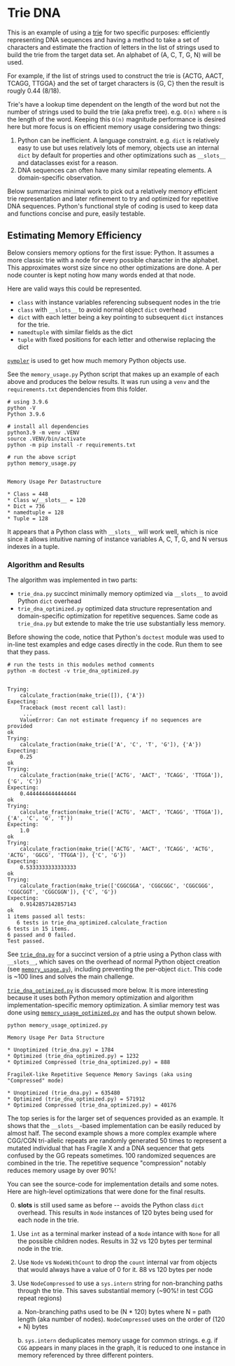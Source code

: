 # Trie DNA

This is an example of using a [trie](https://en.wikipedia.org/wiki/Trie) for two
specific purposes: efficiently representing DNA sequences and having a method to take a
set of characters and estimate the fraction of letters in the list of strings used to
build the trie from the target data set. An alphabet of (A, C, T, G, N) will be used.

For example, if the list of strings used to construct the trie is {ACTG, AACT, TCAGG,
TTGGA} and the set of target characters is {G, C} then the result is rougly 0.44 (8/18).

Trie's have a lookup time dependent on the length of the word but not the number of
strings used to build the trie (aka prefix tree). e.g. `O(n)` where `n` is the length
of the word. Keeping this `O(n)` magnitude performance is desired here but more focus
is on efficient memory usage considering two things:

1. Python can be inefficient. A language constraint. e.g. `dict` is relatively easy to
   use but uses relatively lots of memory, objects use an internal `dict` by default
   for properties and other optimizations such as `__slots__` and dataclasses exist for
   a reason.
2. DNA sequences can often have many similar repeating elements. A domain-specific
   observation. 

Below summarizes minimal work to pick out a relatively memory efficient trie
representation and later refinement to try and optimized for repetitive DNA sequences.
Python's functional style of coding is used to keep data and functions concise and pure,
easily testable.

## Estimating Memory Efficiency

Below consiers memory options for the first issue: Python. It assumes a more classic
trie with a node for every possible character in the alphabet. This approximates worst
size since no other optimizations are done. A per node counter is kept noting how many
words ended at that node.

Here are valid ways this could be represented.

* `class` with instance variables referencing subsequent nodes in the trie
* `class` with `__slots__` to avoid normal object `dict` overhead
* `dict` with each letter being a key pointing to subsequent `dict` instances for the trie.
* `namedtuple` with similar fields as the dict
* `tuple` with fixed positions for each letter and otherwise replacing the dict

[`pympler`](https://pympler.readthedocs.io/en/latest/) is used to get how much memory
Python objects use.


See the `memory_usage.py` Python script that makes up an example of each above and
produces the below results. It was run using a `venv` and the `requirements.txt`
dependencies from this folder.

```
# using 3.9.6
python -V
Python 3.9.6

# install all dependencies
python3.9 -m venv .VENV
source .VENV/bin/activate
python -m pip install -r requirements.txt

# run the above script
python memory_usage.py


Memory Usage Per Datastructure

* Class = 448
* Class w/__slots__ = 120
* Dict = 736
* namedtuple = 128
* Tuple = 128
```

It appears that a Python class with `__slots__` will work well, which is nice since it
allows intuitive naming of instance variables A, C, T, G, and N versus indexes in a
tuple.

### Algorithm and Results

The algorithm was implemented in two parts:

* `trie_dna.py` succinct minimally memory optimized via `__slots__` to avoid Python `dict` overhead
* `trie_dna_optimized.py` optimized data structure representation and domain-specific optimization for repetitive sequences. Same code as `trie_dna.py` but extende to make the trie use substantially less memory.


Before showing the code, notice that Python's `doctest` module was used to in-line
test examples and edge cases directly in the code. Run them to see that they pass.


```
# run the tests in this modules method comments
python -m doctest -v trie_dna_optimized.py


Trying:
    calculate_fraction(make_trie([]), {'A'})
Expecting:
    Traceback (most recent call last):
     ...
    ValueError: Can not estimate frequency if no sequences are provided
ok
Trying:
    calculate_fraction(make_trie(['A', 'C', 'T', 'G']), {'A'})
Expecting:
    0.25
ok
Trying:
    calculate_fraction(make_trie(['ACTG', 'AACT', 'TCAGG', 'TTGGA']), {'G', 'C'})
Expecting:
    0.4444444444444444
ok
Trying:
    calculate_fraction(make_trie(['ACTG', 'AACT', 'TCAGG', 'TTGGA']), {'A', 'C', 'G', 'T'})
Expecting:
    1.0
ok
Trying:
    calculate_fraction(make_trie(['ACTG', 'AACT', 'TCAGG', 'ACTG', 'ACTG', 'GGCG', 'TTGGA']), {'C', 'G'})
Expecting:
    0.5333333333333333
ok
Trying:
    calculate_fraction(make_trie(['CGGCGGA', 'CGGCGGC', 'CGGCGGG', 'CGGCGGT', 'CGGCGGN']), {'C', 'G'})
Expecting:
    0.9142857142857143
ok
1 items passed all tests:
   6 tests in trie_dna_optimized.calculate_fraction
6 tests in 15 items.
6 passed and 0 failed.
Test passed.
```

See [`trie_dna.py`](trie_dna.py) for a succinct version of a ptrie using a Python class with
`__slots__`, which saves on the overhead of normal Python object creation (see [`memory_usage.py`](memory_usage.py)), including
preventing the per-object `dict`. This code is ~100 lines and solves the main challenge.

[`trie_dna_optimized.py`](trie_dna_optimized.py) is discussed more below. It is more interesting because it uses
both Python memory optimization and algorithm implementation-specific memory
optimization. A simliar memory test was done using [`memory_usage_optimized.py`](memory_usage_optimized.py) and has
the output shown below.

```
python memory_usage_optimized.py

Memory Usage Per Data Structure

* Unoptimized (trie_dna.py) = 1784
* Optimized (trie_dna_optimized.py) = 1232
* Optimized Compressed (trie_dna_optimized.py) = 888

FragileX-like Repetitive Sequence Memory Savings (aka using "Compressed" mode)

* Unoptimized (trie_dna.py) = 635480
* Optimized (trie_dna_optimized.py) = 571912
* Optimized Compressed (trie_dna_optimized.py) = 40176
```

The top series is for the larger set of sequences provided as an example. It shows that
the `__slots__`-based implementation can be easily reduced by almost half. The second
example shows a more complex example where CGG/CGN tri-allelic repeats are randomly
generated 50 times to represent a mutated individual that has Fragile X and a DNA
sequencer that gets confused by the GG repeats sometimes. 100 randomized sequences are
combined in the trie. The repetitive sequence "compression" notably reduces memory
usage by over 90%!

You can see the source-code for implementation details and some notes. Here are
high-level optimizations that were done for the final results.


0. __slots__ is still used same as before -- avoids the Python class `dict` overhead.
   This results in `Node` instances of 120 bytes being used for each node in the trie.

1. Use `int` as a terminal marker instead of a `Node` intance with `None` for all the
   possible children nodes. Results in 32 vs 120 bytes per terminal node in the trie.

2. Use `Node` vs `NodeWithCount` to drop the `count` internal var from objects that
   would always have a value of 0 for it. 88 vs 120 bytes per node

3. Use `NodeCompressed` to use a `sys.intern` string for non-branching paths through
   the trie. This saves substantial memory (~90%! in test CGG repeat regions)

   a. Non-branching paths used to be (N * 120) bytes where N = path length (aka
      number of nodes). `NodeCompressed` uses on the order of (120 + N) bytes

   b. `sys.intern` deduplicates memory usage for common strings. e.g. if `CGG` appears
      in many places in the graph, it is reduced to one instance in memory referenced
      by three different pointers.
